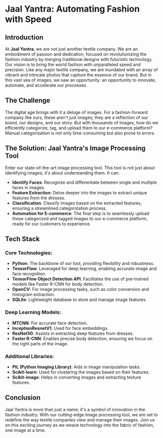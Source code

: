 # Jaal Yantra: Automating Fashion with Speed

## Introduction
At **Jaal Yantra**, we are not just another textile company. We are an embodiment of passion and dedication, focused on revolutionizing the fashion industry by merging traditional designs with futuristic technology. Our vision is to bring the world fashion with unparalleled speed and precision. Like any major textile company, we are inundated with an array of vibrant and intricate photos that capture the essence of our brand. But in this vast sea of images, we saw an opportunity: an opportunity to innovate, automate, and accelerate our processes.

## The Challenge
The digital age brings with it a deluge of images. For a fashion-forward company like ours, these aren't just images; they are a reflection of our brand, our designs, and our story. But with thousands of images, how do we efficiently categorize, tag, and upload them to our e-commerce platform? Manual categorization is not only time-consuming but also prone to errors.

## The Solution: Jaal Yantra's Image Processing Tool
Enter our state-of-the-art image processing tool. This tool is not just about identifying images; it's about understanding them. It can:
- **Identify Faces**: Recognize and differentiate between single and multiple faces in images.
- **Feature Extraction**: Delve deeper into the images to extract unique features from the dresses.
- **Classification**: Classify images based on the extracted features, ensuring a streamlined categorization process.
- **Automation for E-commerce**: The final step is to seamlessly upload these categorized and tagged images to our e-commerce platform, ready for our customers to experience.

## Tech Stack

### Core Technologies:
- **Python**: The backbone of our tool, providing flexibility and robustness.
- **TensorFlow**: Leveraged for deep learning, enabling accurate image and face recognition.
- **TensorFlow Object Detection API**: Facilitates the use of pre-trained models like Faster R-CNN for body detection.
- **OpenCV**: For image processing tasks, such as color conversion and histogram extraction.
- **SQLite**: Lightweight database to store and manage image features.

### Deep Learning Models:
- **MTCNN**: For accurate face detection.
- **InceptionResnetV1**: Used for face embeddings.
- **ResNet50**: Assists in extracting deep features from dresses.
- **Faster R-CNN**: Enables precise body detection, ensuring we focus on the right parts of the image.

### Additional Libraries:
- **PIL (Python Imaging Library)**: Aids in image manipulation tasks.
- **Scikit-learn**: Used for clustering the images based on their features.
- **Scikit-image**: Helps in converting images and extracting texture features.

## Conclusion
Jaal Yantra is more than just a name; it's a symbol of innovation in the fashion industry. With our cutting-edge image processing tool, we are set to redefine the way textile companies view and manage their images. Join us on this exciting journey as we weave technology into the fabric of fashion, one image at a time.